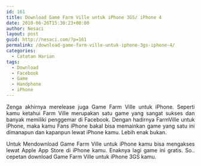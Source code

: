 ```yaml
---
id: 161
title: Download Game Farm Ville untuk iPhone 3GS/ iPhone 4
date: 2010-06-26T15:30:23+00:00
author: Nesaci
layout: post
guid: http://nesaci.com/?p=161
permalink: /download-game-farm-ville-untuk-iphone-3gs-iphone-4/
categories:
  - Catatan Harian
tags:
  - Download
  - Facebook
  - Game
  - Handphone
  - iPhone
---
```

<p style="text-align: justify;">
  Zenga akhirnya merelease juga Game Farm Ville untuk iPhone. Seperti kamu ketahui Farm Ville merupakan satu game yang sangat sukses dan banyak memiliki penggemar di Facebook. Dengan hadirnya FarmVille untuk iPhone, maka kamu Fans iPhone bakal bisa memainkan game yang satu ini dimanapun dan kapanpun lewat iPhone kamu. Lebih enak bukan.
</p>

<p style="text-align: justify;">
  Untuk Mendownload Game Farm Ville untuk iPhone kamu bisa mengakses lewat Apple App Store di iPhone kamu. Enaknya lagi game ini gratis. So.. cepetan download Game Farm Ville untuk iPhone 3GS kamu.
</p>